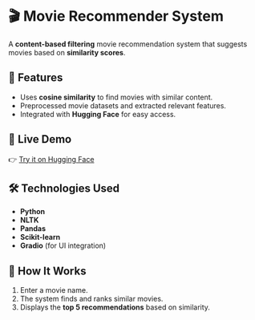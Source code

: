 # 🎬 Movie Recommender System  

A **content-based filtering** movie recommendation system that suggests movies based on **similarity scores**.  

## 🚀 Features  
- Uses **cosine similarity** to find movies with similar content.  
- Preprocessed movie datasets and extracted relevant features.  
- Integrated with **Hugging Face** for easy access.  

## 🔗 Live Demo  
👉 [Try it on Hugging Face](https://huggingface.co/spaces/simrandhakal/classical-movie-recommender)  

## 🛠️ Technologies Used  
- **Python**  
- **NLTK**  
- **Pandas**  
- **Scikit-learn**  
- **Gradio** (for UI integration)  

## 📜 How It Works  
1. Enter a movie name.  
2. The system finds and ranks similar movies.  
3. Displays the **top 5 recommendations** based on similarity.  




